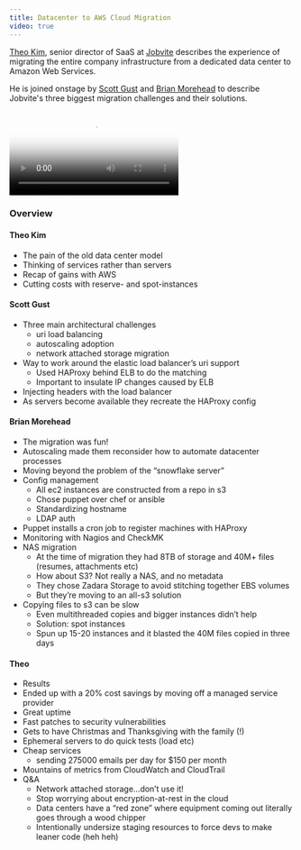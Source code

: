 ```yaml
---
title: Datacenter to AWS Cloud Migration
video: true
---
```


[Theo Kim](https://twitter.com/theotypes), senior director of SaaS
at [Jobvite](http://www.jobvite.com/) describes the experience of
migrating the entire company infrastructure from a dedicated data
center to Amazon Web Services.

He is joined onstage by [Scott Gust](https://plus.google.com/+ScottGust/posts)
and [Brian Morehead](https://plus.google.com/108124405312975902364/posts) to
describe Jobvite's three biggest migration challenges and their solutions.

<video poster="https://i.vimeocdn.com/video/499956612.jpg?mw=700"
       class="video-js vjs-default-skin" controls preload="auto">
  <source src="http://player.vimeo.com/external/113586351.hd.mp4?s=fc198dd18083a28ef5d171eef732c10f" type="video/mp4">
</video>

### Overview

#### Theo Kim

* The pain of the old data center model
* Thinking of services rather than servers
* Recap of gains with AWS
* Cutting costs with reserve- and spot-instances

#### Scott Gust

* Three main architectural challenges
     * uri load balancing
     * autoscaling adoption
     * network attached storage migration
* Way to work around the elastic load balancer’s uri support
     * Used HAProxy behind ELB to do the matching
     * Important to insulate IP changes caused by ELB
* Injecting headers with the load balancer
* As servers become available they recreate the HAProxy config

#### Brian Morehead

* The migration was fun!
* Autoscaling made them reconsider how to automate datacenter processes
* Moving beyond the problem of the “snowflake server”
* Config management
     * All ec2 instances are constructed from a repo in s3
     * Chose puppet over chef or ansible
     * Standardizing hostname
     * LDAP auth
* Puppet installs a cron job to register machines with HAProxy
* Monitoring with Nagios and CheckMK
* NAS migration
     * At the time of migration they had 8TB of storage and 40M+ files (resumes, attachments etc)
     * How about S3? Not really a NAS, and no metadata
     * They chose Zadara Storage to avoid stitching together EBS volumes
     * But they’re moving to an all-s3 solution
* Copying files to s3 can be slow
     * Even multithreaded copies and bigger instances didn’t help
     * Solution: spot instances
     * Spun up 15-20 instances and it blasted the 40M files copied in three days

#### Theo

* Results
* Ended up with a 20% cost savings by moving off a managed service provider
* Great uptime
* Fast patches to security vulnerabilities
* Gets to have Christmas and Thanksgiving with the family (!)
* Ephemeral servers to do quick tests (load etc)
* Cheap services
     * sending 275000 emails per day for $150 per month
* Mountains of metrics from CloudWatch and CloudTrail
* Q&A
     * Network attached storage…don’t use it!
     * Stop worrying about encryption-at-rest in the cloud
     * Data centers have a “red zone” where equipment coming out literally goes through a wood chipper
     * Intentionally undersize staging resources to force devs to make leaner code (heh heh)
